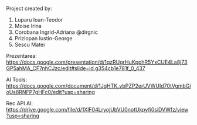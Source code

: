 Project created by:
1. Luparu Ioan-Teodor
2. Moise Irina
3. Corobana Ingrid-Adriana @dirgnic
4. Prizlopan Iustin-George
5. Sescu Matei

Prezentarea:
https://docs.google.com/presentation/d/1qzRUgrHuKpphR5YxCUE4La8j73GP5ahMA_CF7nhCJzc/edit#slide=id.g354cb1e781f_0_437

AI Tools:
https://docs.google.com/document/d/1JgHTK_ybPZP2erUVWUId70tVgmbGioUs8RNFP7gHFc0/edit?usp=sharing

Rec API AI: https://drive.google.com/file/d/1XlF04LryojUbVU0notUkpyfi0siDVWfz/view?usp=sharing
   
